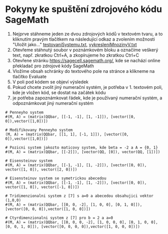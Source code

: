 # Pokyny ke spuštění zdrojového kódu SageMath
1. Nejprve stáhneme jeden ze dvou zdrojových kódů v textovém tvaru, a to kliknutím pravým tlačítkem na následující odkaz a zvolením možnosti "Uložit jako..." [testovaniSystemu.txt](https://raw.githubusercontent.com/StefanHajduk/BachelorThesis/master/testovaniSystemu.txt), [vykresleniMnozinyV.txt](https://raw.githubusercontent.com/StefanHajduk/BachelorThesis/master/vykresleniMnozinyV.txt)
2. Otevřeme stáhnutý soubor v poznámkovém bloku a označíme veškerý text, např. zkratkou Ctrl+A, a zkopírujeme ho zkratkou Ctrl+C
3. Otevřene stránku https://sagecell.sagemath.org/, kde se nachází online překladač pro zdrojové kódy SageMath
4. Vložíme obsah schránky do textového pole na stránce a klikneme na tlačítko Evaluate
5. V poli pod kódem se objeví výsledek
6. Pokud chcete zvolit jiný numerační systém, je potřeba v 1. textovém poli, kde je vložen kód, se dostat na začátek kódu
7. je potřeba zapoznámkovat řádek, kde je používaný numerační systém, a odpoznámkovat jiný numerační systém
```console
# Penneyho system
#(M, A) = (matrix(QQbar, [[-1, -1], [1, -1]]), [vector([0, 0]),vector([1,0])])

# Modifikovany Penneyho system
(M, A) = (matrix(QQbar, [[1, 1], [-1, 1]]), [vector([0, 0]),vector([1,0])])

# Pozicni system jakozto maticovy system, kde beta = -2 a A = {0, 1}
#(M, A) = (matrix(QQbar, [[-2]]), [vector(QQ, [0]), vector(QQ, [1])])

# Eisensteinuv system
#(M, A) = (matrix(QQbar, [[-1, -1], [1, -2]]), [vector([0, 0]), vector([1, 0]), vector([2, 0])])

# Eisensteinuv system se symetrickou abecedou
#(M, A) = (matrix(QQbar, [[-1, -1], [1, -2]]), [vector([0, 0]), vector([1, 0]), vector([-1, 0])])

# Tridimenzionalni system z [7] s a=0 a abecedou obsahujici vektor (1,0,0)
#(M, A) = (matrix(QQbar, [[0, 0, -2], [1, 0, 0], [0, 1, 0]]), [vector([0, 0, 0]),vector([1, 0, 0])])

# Ctyrdimenzionalni system z [7] pro b = 2 a a=0
#(M, A) = (matrix(QQbar, [[0, 0, 0, -2], [1, 0, 0, 0], [0, 1, 0, 0], [0, 0, 1, 0]]), [vector([0, 0, 0, 0]),vector([1, 0, 0, 0])])
```
